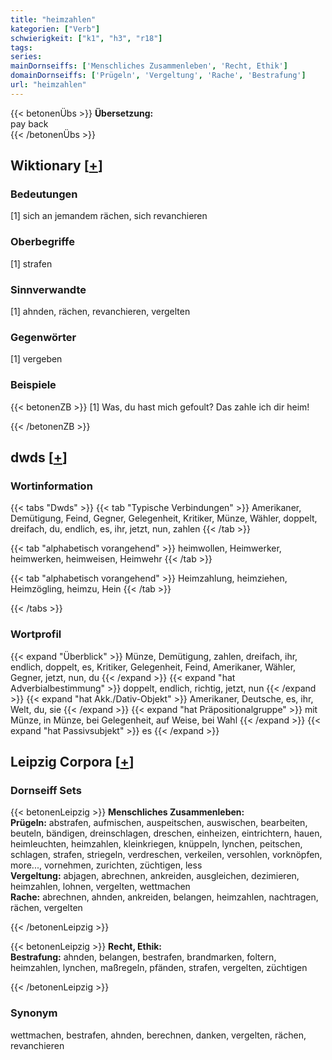```yaml
---
title: "heimzahlen"
kategorien: ["Verb"]
schwierigkeit: ["k1", "h3", "r18"]
tags:
series:
mainDornseiffs: ['Menschliches Zusammenleben', 'Recht, Ethik']
domainDornseiffs: ['Prügeln', 'Vergeltung', 'Rache', 'Bestrafung']
url: "heimzahlen"
---
```


{{< betonenÜbs >}}
**Übersetzung:**  
pay back  
{{< /betonenÜbs >}}

## Wiktionary [[+](https://de.wiktionary.org/wiki/heimzahlen)]

### Bedeutungen
[1] sich an jemandem rächen, sich revanchieren  

### Oberbegriffe
[1] strafen  

### Sinnverwandte
[1] ahnden, rächen, revanchieren, vergelten  

### Gegenwörter
[1] vergeben  

### Beispiele
{{< betonenZB >}}
[1] Was, du hast mich gefoult? Das zahle ich dir heim!  

{{< /betonenZB >}}


## dwds [[+](https://www.dwds.de/wb/heimzahlen)]

### Wortinformation
{{< tabs "Dwds" >}}
{{< tab "Typische Verbindungen" >}}
Amerikaner, Demütigung, Feind, Gegner, Gelegenheit, Kritiker, Münze, Wähler, doppelt, dreifach, du, endlich, es, ihr, jetzt, nun, zahlen
{{< /tab >}}

{{< tab "alphabetisch vorangehend" >}}
heimwollen, Heimwerker, heimwerken, heimweisen, Heimwehr
{{< /tab >}}

{{< tab "alphabetisch vorangehend" >}}
Heimzahlung, heimziehen, Heimzögling, heimzu, Hein
{{< /tab >}}

{{< /tabs >}}

### Wortprofil
{{< expand "Überblick" >}} Münze, Demütigung, zahlen, dreifach, ihr, endlich, doppelt, es, Kritiker, Gelegenheit, Feind, Amerikaner, Wähler, Gegner, jetzt, nun, du {{< /expand >}}
{{< expand "hat Adverbialbestimmung" >}} doppelt, endlich, richtig, jetzt, nun {{< /expand >}}
{{< expand "hat Akk./Dativ-Objekt" >}} Amerikaner, Deutsche, es, ihr, Welt, du, sie {{< /expand >}}
{{< expand "hat Präpositionalgruppe" >}} mit Münze, in Münze, bei Gelegenheit, auf Weise, bei Wahl {{< /expand >}}
{{< expand "hat Passivsubjekt" >}} es {{< /expand >}}

## Leipzig Corpora [[+](https://corpora.uni-leipzig.de/en/res?word=heimzahlen&corpusId=deu_newscrawl-public_2018)]

### Dornseiff Sets
{{< betonenLeipzig >}}
**Menschliches Zusammenleben:**  
**Prügeln:** abstrafen, aufmischen, auspeitschen, auswischen, bearbeiten, beuteln, bändigen, dreinschlagen, dreschen, einheizen, eintrichtern, hauen, heimleuchten, heimzahlen, kleinkriegen, knüppeln, lynchen, peitschen, schlagen, strafen, striegeln, verdreschen, verkeilen, versohlen, vorknöpfen, more..., vornehmen, zurichten, züchtigen, less  
**Vergeltung:** abjagen, abrechnen, ankreiden, ausgleichen, dezimieren, heimzahlen, lohnen, vergelten, wettmachen  
**Rache:** abrechnen, ahnden, ankreiden, belangen, heimzahlen, nachtragen, rächen, vergelten  

{{< /betonenLeipzig >}}


{{< betonenLeipzig >}}
**Recht, Ethik:**  
**Bestrafung:** ahnden, belangen, bestrafen, brandmarken, foltern, heimzahlen, lynchen, maßregeln, pfänden, strafen, vergelten, züchtigen  

{{< /betonenLeipzig >}}

### Synonym
wettmachen, bestrafen, ahnden, berechnen, danken, vergelten, rächen, revanchieren

